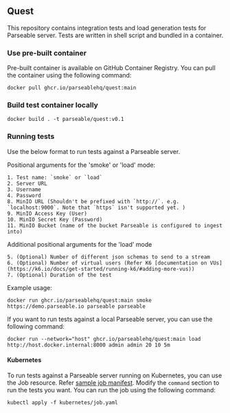 ## Quest

This repository contains integration tests and load generation tests for Parseable server. Tests are written in shell script and bundled in a container.

### Use pre-built container

Pre-built container is available on GitHub Container Registry. You can pull the container using the following command:

```
docker pull ghcr.io/parseablehq/quest:main
```

### Build test container locally

```
docker build . -t parseable/quest:v0.1
```

### Running tests

Use the below format to run tests against a Parseable server.

Positional arguments for the 'smoke' or 'load' mode:

```
1. Test name: `smoke` or `load`
2. Server URL
3. Username
4. Password 
8. MinIO URL (Shouldn't be prefixed with `http://`. e.g. `localhost:9000`. Note that `https` isn't supported yet. )
9. MinIO Access Key (User)
10. MinIO Secret Key (Password)
11. MinIO Bucket (name of the bucket Parseable is configured to ingest into)
```

Additional positional arguments for the 'load' mode
```
5. (Optional) Number of different json schemas to send to a stream
6. (Optional) Number of virtual users (Refer K6 [documentation on VUs](https://k6.io/docs/get-started/running-k6/#adding-more-vus))
7. (Optional) Duration of the test
```

Example usage:
```
docker run ghcr.io/parseablehq/quest:main smoke https://demo.parseable.io parseable parseable
```

If you want to run tests against a local Parseable server, you can use the following command:

```
docker run --network="host" ghcr.io/parseablehq/quest:main load http://host.docker.internal:8000 admin admin 20 10 5m
```

#### Kubernetes

To run tests against a Parseable server running on Kubernetes, you can use the Job resource. Refer [sample job manifest](./kubernetes/job.yaml). Modify the `command` section to run the tests you want. You can run the job using the following command:

```
kubectl apply -f kubernetes/job.yaml
```
